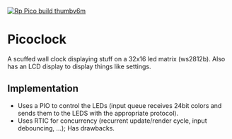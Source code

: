 [![Rp Pico build thumbv6m](https://github.com/AxelMontini/picoclock/actions/workflows/rust.yml/badge.svg)](https://github.com/AxelMontini/picoclock/actions/workflows/rust.yml)

# Picoclock

A scuffed wall clock displaying stuff on a 32x16 led matrix (ws2812b). Also has an LCD display to display things like settings.

## Implementation

- Uses a PIO to control the LEDs (input queue receives 24bit colors and sends them to the LEDS with the appropriate protocol).
- Uses RTIC for concurrency (recurrent update/render cycle, input debouncing, ...); Has drawbacks.
